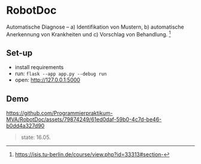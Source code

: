 # RobotDoc

Automatische Diagnose – a) Identifikation von Mustern, b) automatische Anerkennung von Krankheiten und c) Vorschlag von Behandlung. [^1]

## Set-up

- install requirements
- run: ```flask --app app.py --debug run```
- open: http://127.0.0.1:5000

## Demo

https://github.com/Programmierpraktikum-MVA/RobotDoc/assets/79874249/61ed0daf-59b0-4c7d-be46-b0dd4a327d90
> state: 16.05.

[^1]: https://isis.tu-berlin.de/course/view.php?id=33313#section-
